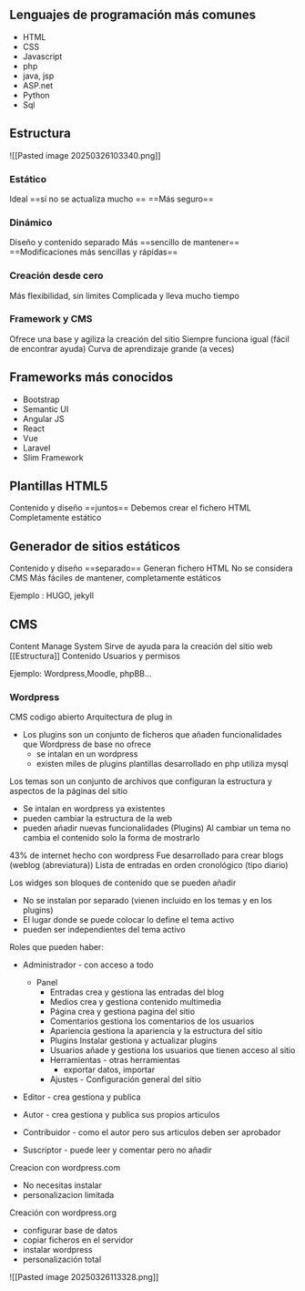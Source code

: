 
## Lenguajes de programación más comunes

- HTML
- CSS
- Javascript
- php 
- java, jsp
- ASP.net
- Python 
- Sql

## Estructura 

![[Pasted image 20250326103340.png]]

### Estático

Ideal ==si no se actualiza mucho ==
==Más seguro== 


### Dinámico 

Diseño y contenido separado
Más ==sencillo de mantener==
==Modificaciones más sencillas y rápidas==

### Creación desde cero

Más flexibilidad, sin limites
Complicada y lleva mucho tiempo


### Framework y CMS

Ofrece una base y agiliza la creación del sitio
Siempre funciona igual (fácil de encontrar ayuda)
Curva de aprendizaje grande  (a veces)

## Frameworks más conocidos

- Bootstrap 
- Semantic UI
- Angular JS
- React 
- Vue 
- Laravel 
- Slim Framework

## Plantillas HTML5

Contenido y diseño ==juntos==
Debemos crear el fichero HTML
Completamente estático

## Generador de sitios estáticos

Contenido y diseño ==separado==
Generan fichero HTML
No se considera CMS
Más fáciles de mantener, completamente estáticos 

Ejemplo : HUGO, jekyll


## CMS

Content Manage System
Sirve de ayuda para la creación del sitio web
[[Estructura]]
Contenido 
Usuarios y permisos

Ejemplo: Wordpress,Moodle, phpBB...


### Wordpress

CMS
codigo abierto
Arquitectura de plug in
- Los plugins son un conjunto de ficheros que añaden funcionalidades que Wordpress de base no ofrece
	- se intalan en un wordpress
	- existen miles de plugins
plantillas 
desarrollado en php
utiliza mysql

Los temas son un conjunto de archivos que configuran la estructura y aspectos de la páginas del sitio
- Se intalan en wordpress ya existentes
- pueden cambiar la estructura de la web 
- pueden añadir nuevas funcionalidades (Plugins)
Al cambiar un tema no cambia el contenido solo la forma de mostrarlo

43% de internet hecho con wordpress
Fue desarrollado para crear blogs (weblog (abreviatura))
Lista de entradas en orden cronológico (tipo diario)


Los widges son bloques de contenido que se pueden añadir
- No se instalan por separado (vienen incluido en los temas y en los plugins)
- El lugar donde se puede colocar lo define el tema activo
- pueden ser independientes del tema activo

Roles que pueden haber:
- Administrador - con acceso a todo
	- Panel 
		- Entradas crea y gestiona las entradas del blog
		- Medios crea y gestiona contenido multimedia
		- Página crea y gestiona pagina del sitio 
		- Comentarios gestiona los comentarios de los usuarios
		- Apariencia gestiona la apariencia y la estructura del sitio
		- Plugins Instalar gestiona y actualizar plugins
		- Usuarios añade y gestiona los usuarios que tienen acceso al sitio
		- Herramientas - otras herramientas 
			- exportar datos, importar
		- Ajustes - Configuración general del sitio 
		
- Editor - crea gestiona y publica
- Autor - crea gestiona y publica sus propios articulos
- Contribuidor - como el autor pero sus articulos deben ser aprobador
- Suscriptor  - puede leer y comentar pero no añadir

Creacion con wordpress.com
- No necesitas instalar 
- personalizacion limitada

Creación con wordpress.org
- configurar base de datos
- copiar ficheros en el servidor
- instalar wordpress 
- personalización total

![[Pasted image 20250326113328.png]]